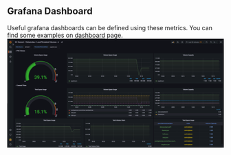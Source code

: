 ## Grafana Dashboard 
Useful grafana dashboards can be defined using these metrics. You can find some examples on [dashboard](dashboard.json) page.
![grafana](../src/images/grafana-01.png)

